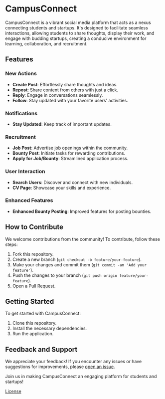 # CampusConnect

CampusConnect is a vibrant social media platform that acts as a nexus connecting students and startups. It's designed to facilitate seamless interactions, allowing students to share thoughts, display their work, and engage with budding startups, creating a conducive environment for learning, collaboration, and recruitment.


## Features

### New Actions

- **Create Post**: Effortlessly share thoughts and ideas.
- **Repost**: Share content from others with just a click.
- **Reply**: Engage in conversations seamlessly.
- **Follow**: Stay updated with your favorite users' activities.

### Notifications

- **Stay Updated**: Keep track of important updates.

### Recruitment

- **Job Post**: Advertise job openings within the community.
- **Bounty Post**: Initiate tasks for rewarding contributions.
- **Apply for Job/Bounty**: Streamlined application process.

### User Interaction

- **Search Users**: Discover and connect with new individuals.
- **CV Page**: Showcase your skills and experience.

### Enhanced Features

- **Enhanced Bounty Posting**: Improved features for posting bounties.

## How to Contribute

We welcome contributions from the community! To contribute, follow these steps:

1. Fork this repository.
2. Create a new branch (`git checkout -b feature/your-feature`).
3. Make your changes and commit them (`git commit -am 'Add your feature'`).
4. Push the changes to your branch (`git push origin feature/your-feature`).
5. Open a Pull Request.

## Getting Started

To get started with CampusConnect:

1. Clone this repository.
2. Install the necessary dependencies.
3. Run the application.

## Feedback and Support

We appreciate your feedback! If you encounter any issues or have suggestions for improvements, please [open an issue](issues).

Join us in making CampusConnect an engaging platform for students and startups!

[License](LICENSE)
